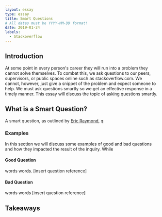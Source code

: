 ```yaml
---
layout: essay
type: essay
title: Smart Questions
# All dates must be YYYY-MM-DD format!
date: 2019-01-24
labels:
  - Stackoverflow
---
```

## Introduction
At some point in every person's career they will run into a problem they cannot solve themselves. To combat this, we ask questions to our peers, supervisors, or public spaces online such as stackoverflow.com. We cannot, however, just give a snippet of the problem and expect someone to help. We must ask questions smartly so we get an effective response in a timely manner. This essay will discuss the topic of asking questions smartly.

## What is a Smart Question? 
A smart question, as outlined by [Eric Raymond](http://www.catb.org/esr/faqs/smart-questions.html), q

### Examples
In this section we will discuss some examples of good and bad questions and how they impacted the result of the inquiry. While
#### Good Question
words words.
[insert question reference]

#### Bad Question
words words
[insert question reference]

## Takeaways
